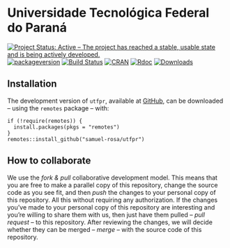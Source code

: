 <!-- Generated by knitr: do not edit by hand. Please edit the content in README.Rmd -->

# Universidade Tecnológica Federal do Paraná

[![Project Status: Active – The project has reached a stable, usable
state and is being actively
developed.](https://www.repostatus.org/badges/latest/active.svg)](http://www.repostatus.org/#active)
[![packageversion](https://img.shields.io/badge/devel%20version-0.5.1-firebrick.svg?style=flat-square)](commits/master)
[![Build
Status](https://travis-ci.org/samuel-rosa/utfpr.svg?branch=master)](https://travis-ci.org/samuel-rosa/utfpr)
[![CRAN](https://www.r-pkg.org/badges/version/utfpr)](https://cran.r-project.org/package=utfpr)
[![Rdoc](https://www.rdocumentation.org/badges/version/utfpr)](http://www.rdocumentation.org/packages/utfpr)
[![Downloads](https://cranlogs.r-pkg.org/badges/utfpr?color=brightgreen)](http://www.r-pkg.org/pkg/utfpr)

## Installation

<!-- The `utfpr` package downloaded from [CRAN][cran] using: -->
<!-- ```R -->
<!-- install.packages(pkgs = "utfpr") -->
<!-- ``` -->

The development version of `utfpr`, available at
[GitHub](https://github.com/samuel-rosa/utfpr), can be downloaded –
using the `remotes` package – with:

    if (!require(remotes)) {
      install.packages(pkgs = "remotes")
    }
    remotes::install_github("samuel-rosa/utfpr")

## How to collaborate

We use the *fork & pull* collaborative development model. This means
that you are free to make a parallel copy of this repository, change the
source code as you see fit, and then *push* the changes to your personal
copy of this repository. All this without requiring any authorization.
If the changes you’ve made to your personal copy of this repository are
interesting and you’re willing to share them with us, then just have
them pulled – *pull request* – to this repository. After reviewing the
changes, we will decide whether they can be merged – *merge* – with the
source code of this repository.
